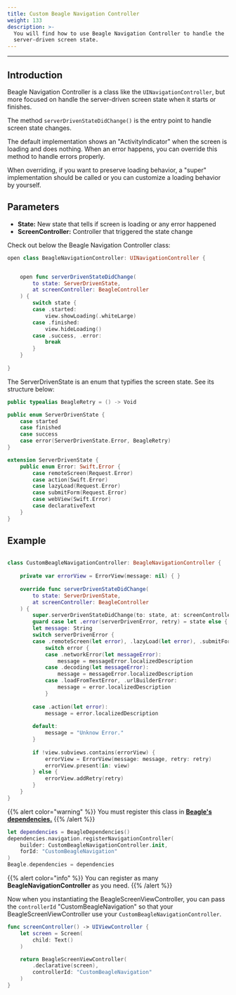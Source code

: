 ```yaml
---
title: Custom Beagle Navigation Controller
weight: 133
description: >-
  You will find how to use Beagle Navigation Controller to handle the
  server-driven screen state.
---
```


---

## Introduction

Beagle Navigation Controller is a class like the `UINavigationController`, but more focused on handle the server-driven screen state when it starts or finishes.

The method `serverDrivenStateDidChange()` is the entry point to handle screen state changes. 

The default implementation shows an "ActivityIndicator" when the screen is loading and does nothing. When an error happens, you can override this method to handle errors properly. 

When overriding, if you want to preserve loading behavior, a "super" implementation should be called or you can customize a loading behavior by yourself.

##  Parameters

* **State:** New state that tells if screen is loading or any error happened
* **ScreenController:** Controller that triggered the state change

Check out below the Beagle Navigation Controller class: 

```swift
open class BeagleNavigationController: UINavigationController {


    open func serverDrivenStateDidChange(
        to state: ServerDrivenState,
        at screenController: BeagleController
    ) {
        switch state {
        case .started:
            view.showLoading(.whiteLarge)
        case .finished:
            view.hideLoading()
        case .success, .error:
            break
        }
    }
    
}

```

The ServerDrivenState is an enum that typifies the screen state. See its structure below:

```swift
public typealias BeagleRetry = () -> Void

public enum ServerDrivenState {
    case started
    case finished
    case success
    case error(ServerDrivenState.Error, BeagleRetry)
}

extension ServerDrivenState {
    public enum Error: Swift.Error {
        case remoteScreen(Request.Error)
        case action(Swift.Error)
        case lazyLoad(Request.Error)
        case submitForm(Request.Error)
        case webView(Swift.Error)
        case declarativeText
    }
}
```

## Example

```swift

class CustomBeagleNavigationController: BeagleNavigationController {
    
    private var errorView = ErrorView(message: nil) { }
    
    override func serverDrivenStateDidChange(
        to state: ServerDrivenState,
        at screenController: BeagleController
    ) {
        super.serverDrivenStateDidChange(to: state, at: screenController)
        guard case let .error(serverDrivenError, retry) = state else { return }
        let message: String
        switch serverDrivenError {
        case .remoteScreen(let error), .lazyLoad(let error), .submitForm(let error):
            switch error {
            case .networkError(let messageError):
                message = messageError.localizedDescription
            case .decoding(let messageError):
                message = messageError.localizedDescription
            case .loadFromTextError, .urlBuilderError:
                message = error.localizedDescription
            }
            
        case .action(let error):
            message = error.localizedDescription
            
        default:
            message = "Unknow Error."
        }
        
        if !view.subviews.contains(errorView) {
            errorView = ErrorView(message: message, retry: retry)
            errorView.present(in: view)
        } else {
            errorView.addRetry(retry)
        }
    }
}

```

{{% alert color="warning" %}}
You must register this class in [**Beagle's dependencies.**](beagledependencies.md)
{{% /alert %}}

```swift
let dependencies = BeagleDependencies()
dependencies.navigation.registerNavigationController(
    builder: CustomBeagleNavigationController.init, 
    forId: "CustomBeagleNavigation"
)
Beagle.dependencies = dependencies
```

{{% alert color="info" %}}
You can register as many **BeagleNavigationController** as you need.
{{% /alert %}}

Now when you instantiating the BeagleScreenViewController, you can pass the `controllerId` "CustomBeagleNavigation" so that your BeagleScreenViewController use your `CustomBeagleNavigationController`.

```swift
func screenController() -> UIViewController {
    let screen = Screen(
        child: Text()
    )

    return BeagleScreenViewController(
        .declarative(screen),
        controllerId: "CustomBeagleNavigation"
    )
}
```

